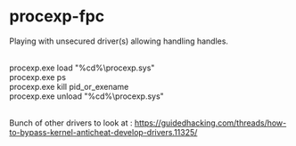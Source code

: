 # procexp-fpc
Playing with unsecured driver(s) allowing handling handles.</br></br>

procexp.exe load "%cd%\procexp.sys"</br>
procexp.exe ps</br>
procexp.exe kill pid_or_exename</br>
procexp.exe unload "%cd%\procexp.sys"</br>
</br>

Bunch of other drivers to look at : https://guidedhacking.com/threads/how-to-bypass-kernel-anticheat-develop-drivers.11325/ </br>

